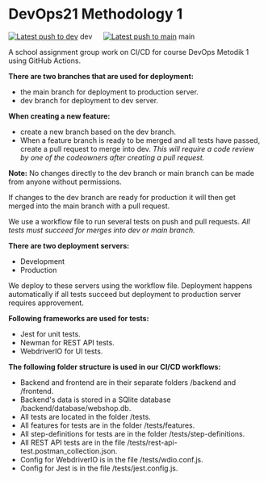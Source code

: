 # DevOps21 Methodology 1
[![Latest push to dev](https://github.com/UnixBird-ps/devops21-metodik1-groupwork/actions/workflows/dev.yml/badge.svg?event=push&branch=dev)]() dev &emsp;
[![Latest push to main](https://github.com/UnixBird-ps/devops21-metodik1-groupwork/actions/workflows/dev.yml/badge.svg?event=push&branch=main)]() main

A school assignment group work on CI/CD for course DevOps Metodik 1 using GitHub Actions.


**There are two branches that are used for deployment:**
- the main branch for deployment to production server.
- dev branch for deployment to dev server.

**When creating a new feature:**
- create a new branch based on the dev branch.
- When a feature branch is ready to be merged and all tests have passed, create a pull request to merge into dev.
*This will require a code review by one of the codeowners after creating a pull request.*

**Note:** No changes directly to the dev branch or main branch can be made from anyone without permissions.

If changes to the dev branch are ready for production it will then get merged into the main branch with a pull request.

We use a workflow file to run several tests on push and pull requests. *All tests must succeed for merges into dev or main branch.*

**There are two deployment servers:**
- Development
- Production

We deploy to these servers using the workflow file. Deployment happens automatically if all tests succeed but deployment to production server requires approvement.

**Following frameworks are used for tests:**
- Jest for unit tests.
- Newman for REST API tests.
- WebdriverIO for UI tests.

**The following folder structure is used in our CI/CD workflows:**
- Backend and frontend are in their separate folders /backend and /frontend.  
- Backend's data is stored in a SQlite database /backend/database/webshop.db.
- All tests are located in the folder /tests.  
- All features for tests are in the folder /tests/features.  
- All step-definitions for tests are in the folder /tests/step-definitions.  
- All REST API tests are in the file /tests/rest-api-test.postman_collection.json.
- Config for WebdriverIO is in the file /tests/wdio.conf.js.  
- Config for Jest is in the file /tests/jest.config.js.
